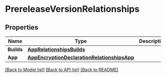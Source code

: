 # PrereleaseVersionRelationships

## Properties

Name | Type | Description | Notes
------------ | ------------- | ------------- | -------------
**Builds** | [**AppRelationshipsBuilds**](App_relationships_builds.md) |  | [optional] 
**App** | [**AppEncryptionDeclarationRelationshipsApp**](AppEncryptionDeclaration_relationships_app.md) |  | [optional] 

[[Back to Model list]](../README.md#documentation-for-models) [[Back to API list]](../README.md#documentation-for-api-endpoints) [[Back to README]](../README.md)


